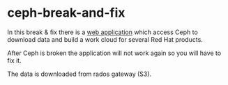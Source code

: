 # ceph-break-and-fix

In this break & fix there is a [web application](webapplication) which access Ceph to download data and build a work cloud for several Red Hat products.

After Ceph is broken the application will not work again so you will have to fix it.

The data is downloaded from rados gateway (S3).
